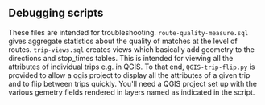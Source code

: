 ## Debugging scripts

These files are intended for troubleshooting. `route-quality-measure.sql` gives aggregate statistics about the quality of matches at the level of routes. `trip-views.sql` creates views which basically add geometry to the directions and stop_times tables. This is intended for viewing all the attributes of individual trips e.g. in QGIS. To that end, `QGIS-trip-flip.py` is provided to allow a qgis project to display all the attributes of a given trip and to flip between trips quickly. You'll need a QGIS project set up with the various gemetry fields rendered in layers named as indicated in the script.
